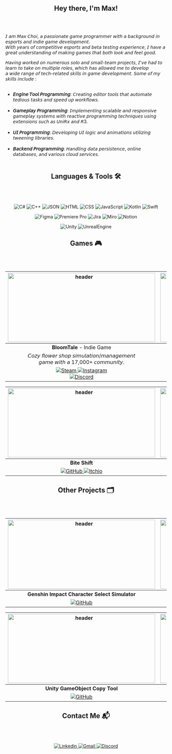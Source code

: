 <h2 align = "center"> Hey there, I'm Max! </h2>
<br><br>

𝘐 𝘢𝘮 𝘔𝘢𝘹 𝘊𝘩𝘰𝘪, 𝘢 𝘱𝘢𝘴𝘴𝘪𝘰𝘯𝘢𝘵𝘦 𝘨𝘢𝘮𝘦 𝘱𝘳𝘰𝘨𝘳𝘢𝘮𝘮𝘦𝘳 𝘸𝘪𝘵𝘩 𝘢 𝘣𝘢𝘤𝘬𝘨𝘳𝘰𝘶𝘯𝘥 𝘪𝘯 𝘦𝘴𝘱𝘰𝘳𝘵𝘴 𝘢𝘯𝘥 𝘪𝘯𝘥𝘪𝘦 𝘨𝘢𝘮𝘦 𝘥𝘦𝘷𝘦𝘭𝘰𝘱𝘮𝘦𝘯𝘵. <br>
𝘞𝘪𝘵𝘩 𝘺𝘦𝘢𝘳𝘴 𝘰𝘧 𝘤𝘰𝘮𝘱𝘦𝘵𝘪𝘵𝘪𝘷𝘦 𝘦𝘴𝘱𝘰𝘳𝘵𝘴 𝘢𝘯𝘥 𝘣𝘦𝘵𝘢 𝘵𝘦𝘴𝘵𝘪𝘯𝘨 𝘦𝘹𝘱𝘦𝘳𝘪𝘦𝘯𝘤𝘦, 𝘐 𝘩𝘢𝘷𝘦 𝘢 𝘨𝘳𝘦𝘢𝘵 𝘶𝘯𝘥𝘦𝘳𝘴𝘵𝘢𝘯𝘥𝘪𝘯𝘨 𝘰𝘧 𝘮𝘢𝘬𝘪𝘯𝘨 𝘨𝘢𝘮𝘦𝘴 𝘵𝘩𝘢𝘵 𝘣𝘰𝘵𝘩 𝘭𝘰𝘰𝘬 𝘢𝘯𝘥 𝘧𝘦𝘦𝘭 𝘨𝘰𝘰𝘥. <br>

𝘏𝘢𝘷𝘪𝘯𝘨 𝘸𝘰𝘳𝘬𝘦𝘥 𝘰𝘯 𝘯𝘶𝘮𝘦𝘳𝘰𝘶𝘴 𝘴𝘰𝘭𝘰 𝘢𝘯𝘥 𝘴𝘮𝘢𝘭𝘭-𝘵𝘦𝘢𝘮 𝘱𝘳𝘰𝘫𝘦𝘤𝘵𝘴, 𝘐'𝘷𝘦 𝘩𝘢𝘥 𝘵𝘰 𝘭𝘦𝘢𝘳𝘯 𝘵𝘰 𝘵𝘢𝘬𝘦 𝘰𝘯 𝘮𝘶𝘭𝘵𝘪𝘱𝘭𝘦 𝘳𝘰𝘭𝘦𝘴, 𝘸𝘩𝘪𝘤𝘩 𝘩𝘢𝘴 𝘢𝘭𝘭𝘰𝘸𝘦𝘥 𝘮𝘦 𝘵𝘰 𝘥𝘦𝘷𝘦𝘭𝘰𝘱 <br>
𝘢 𝘸𝘪𝘥𝘦 𝘳𝘢𝘯𝘨𝘦 𝘰𝘧 𝘵𝘦𝘤𝘩-𝘳𝘦𝘭𝘢𝘵𝘦𝘥 𝘴𝘬𝘪𝘭𝘭𝘴 𝘪𝘯 𝘨𝘢𝘮𝘦 𝘥𝘦𝘷𝘦𝘭𝘰𝘱𝘮𝘦𝘯𝘵. 𝘚𝘰𝘮𝘦 𝘰𝘧 𝘮𝘺 𝘴𝘬𝘪𝘭𝘭𝘴 𝘪𝘯𝘤𝘭𝘶𝘥𝘦 : <br><br>
- **𝘌𝘯𝘨𝘪𝘯𝘦 𝘛𝘰𝘰𝘭 𝘗𝘳𝘰𝘨𝘳𝘢𝘮𝘮𝘪𝘯𝘨**: 𝘊𝘳𝘦𝘢𝘵𝘪𝘯𝘨 𝘦𝘥𝘪𝘵𝘰𝘳 𝘵𝘰𝘰𝘭𝘴 𝘵𝘩𝘢𝘵 𝘢𝘶𝘵𝘰𝘮𝘢𝘵𝘦 𝘵𝘦𝘥𝘪𝘰𝘶𝘴 𝘵𝘢𝘴𝘬𝘴 𝘢𝘯𝘥 𝘴𝘱𝘦𝘦𝘥 𝘶𝘱 𝘸𝘰𝘳𝘬𝘧𝘭𝘰𝘸𝘴. <br><br>
- **𝘎𝘢𝘮𝘦𝘱𝘭𝘢𝘺 𝘗𝘳𝘰𝘨𝘳𝘢𝘮𝘮𝘪𝘯𝘨**: 𝘐𝘮𝘱𝘭𝘦𝘮𝘦𝘯𝘵𝘪𝘯𝘨 𝘴𝘤𝘢𝘭𝘢𝘣𝘭𝘦 𝘢𝘯𝘥 𝘳𝘦𝘴𝘱𝘰𝘯𝘴𝘪𝘷𝘦 𝘨𝘢𝘮𝘦𝘱𝘭𝘢𝘺 𝘴𝘺𝘴𝘵𝘦𝘮𝘴 𝘸𝘪𝘵𝘩 𝘳𝘦𝘢𝘤𝘵𝘪𝘷𝘦 𝘱𝘳𝘰𝘨𝘳𝘢𝘮𝘮𝘪𝘯𝘨 𝘵𝘦𝘤𝘩𝘯𝘪𝘲𝘶𝘦𝘴 𝘶𝘴𝘪𝘯𝘨 𝘦𝘹𝘵𝘦𝘯𝘴𝘪𝘰𝘯𝘴 𝘴𝘶𝘤𝘩 𝘢𝘴 𝘜𝘯𝘪𝘙𝘹 𝘢𝘯𝘥 𝘙3. <br><br>
- **𝘜𝘐 𝘗𝘳𝘰𝘨𝘳𝘢𝘮𝘮𝘪𝘯𝘨**: 𝘋𝘦𝘷𝘦𝘭𝘰𝘱𝘪𝘯𝘨 𝘜𝘐 𝘭𝘰𝘨𝘪𝘤 𝘢𝘯𝘥 𝘢𝘯𝘪𝘮𝘢𝘵𝘪𝘰𝘯𝘴 𝘶𝘵𝘪𝘭𝘪𝘻𝘪𝘯𝘨 𝘵𝘸𝘦𝘦𝘯𝘪𝘯𝘨 𝘭𝘪𝘣𝘳𝘢𝘳𝘪𝘦𝘴. <br><br>
- **𝘉𝘢𝘤𝘬𝘦𝘯𝘥 𝘗𝘳𝘰𝘨𝘳𝘢𝘮𝘮𝘪𝘯𝘨**: 𝘏𝘢𝘯𝘥𝘭𝘪𝘯𝘨 𝘥𝘢𝘵𝘢 𝘱𝘦𝘳𝘴𝘪𝘴𝘵𝘦𝘯𝘤𝘦, 𝘰𝘯𝘭𝘪𝘯𝘦 𝘥𝘢𝘵𝘢𝘣𝘢𝘴𝘦𝘴, 𝘢𝘯𝘥 𝘷𝘢𝘳𝘪𝘰𝘶𝘴 𝘤𝘭𝘰𝘶𝘥 𝘴𝘦𝘳𝘷𝘪𝘤𝘦𝘴. <br><br>


<h2 align = "center"> Languages & Tools 🛠 </h2>
<br><br>

<p align="center">
  <img alt="C#" src="https://custom-icon-badges.demolab.com/badge/C%23-%23239120.svg?logo=cshrp&logoColor=white"/> 
  <img alt="C++" src="https://img.shields.io/badge/C++-%2300599C.svg?logo=c%2B%2B&logoColor=white"/> 
  <img alt="JSON" src="https://img.shields.io/badge/JSON-000?logo=json&logoColor=fff"/> 
  <img alt="HTML" src="https://img.shields.io/badge/HTML-%23E34F26.svg?logo=html5&logoColor=white"/> 
  <img alt="CSS" src="https://img.shields.io/badge/CSS-1572B6?logo=css3&logoColor=fff"/> 
  <img alt="JavaScript" src="https://img.shields.io/badge/JavaScript-F7DF1E?logo=javascript&logoColor=000"/> 
  <img alt="Kotlin" src="https://img.shields.io/badge/Kotlin-%237F52FF.svg?logo=kotlin&logoColor=white"/> 
  <img alt="Swift" src="https://img.shields.io/badge/Swift-F54A2A?logo=swift&logoColor=white"/> 
</p>

<p align="center">
  <img alt="Figma" src="https://img.shields.io/badge/Figma-F24E1E?logo=figma&logoColor=white"/> 
  <img alt="Premiere Pro" src="https://img.shields.io/badge/Adobe%20Premiere%20Pro-9999FF?logo=Adobe%20Premiere%20Pro&logoColor=white"/> 
  <img alt="Jira" src="https://img.shields.io/badge/Jira-0052CC?logo=jira&logoColor=fff"/> 
  <img alt="Miro" src="https://img.shields.io/badge/Miro-050038?logo=miro&logoColor=fff"/> 
  <img alt="Notion" src="https://img.shields.io/badge/Notion-000?logo=notion&logoColor=fff"/> 
</p>

<p align="center">
  <img alt="Unity" src="https://img.shields.io/badge/Unity-%23000000.svg?logo=unity&logoColor=white"/> 
  <img alt="UnrealEngine" src="https://img.shields.io/badge/Unreal%20Engine-%23313131.svg?logo=unrealengine&logoColor=white"/> 
</p>

<h2 align="center"> Games 🎮 </h2>
<br><br>

| <img src="https://github.com/user-attachments/assets/9ff9dc95-be54-45e9-b5d4-2cb6cfd6066a" alt="header" width="460" height="215"> | <img src="https://github.com/user-attachments/assets/4668dd06-5287-45f7-b96a-79ce8274fb47" alt="header" width="460" height="215"> |
|:----------------------------------------------------------------------------------------------------------------------------------:|:----------------------------------------------------------------------------------------------------------------------------------:|
| **BloomTale** - Indie Game | **Retirement Rumble** - School Project |
| 𝘊𝘰𝘻𝘺 𝘧𝘭𝘰𝘸𝘦𝘳 𝘴𝘩𝘰𝘱 𝘴𝘪𝘮𝘶𝘭𝘢𝘵𝘪𝘰𝘯/𝘮𝘢𝘯𝘢𝘨𝘦𝘮𝘦𝘯𝘵 <br> 𝘨𝘢𝘮𝘦 𝘸𝘪𝘵𝘩 𝘢 17,000+ 𝘤𝘰𝘮𝘮𝘶𝘯𝘪𝘵𝘺. |3𝘋 𝘪𝘴𝘰𝘮𝘦𝘵𝘳𝘪𝘤 𝘴𝘭𝘢𝘱-𝘧𝘪𝘨𝘩𝘵𝘦𝘳 𝘸𝘪𝘵𝘩 4 𝘱𝘭𝘢𝘺𝘦𝘳 <br> 𝘭𝘰𝘤𝘢𝘭 𝘮𝘶𝘭𝘵𝘪𝘱𝘭𝘢𝘺𝘦𝘳 𝘴𝘶𝘱𝘱𝘰𝘳𝘵. |
| <a href="https://store.steampowered.com/app/3168520/BloomTale/"> <img alt="Steam" src="https://img.shields.io/badge/Steam-%23000000.svg?logo=steam&logoColor=white)"/> </a> <a href="https://www.instagram.com/floralia_games/"> <img alt="Instagram" src="https://img.shields.io/badge/Instagram-%23E4405F.svg?logo=Instagram&logoColor=white"/> </a> <a href="https://discord.gg/floralia"> <br> <img alt="Discord" src="https://img.shields.io/badge/Discord-%235865F2.svg?&logo=discord&logoColor=white"/> </a> | <a href=""> <img alt="GitHub" src="https://img.shields.io/badge/GitHub-%23121011.svg?logo=github&logoColor=white"/> </a> <a href="https://vfs-gdpg.itch.io/retirement-rumble"> <img alt="Itchio" src="https://img.shields.io/badge/itch.io-%23FF0B34.svg?logo=Itch.io&logoColor=white"/> </a> <br> <a href="https://discord.gg/pRzF6685"> <img alt="Discord" src="https://img.shields.io/badge/Discord-%235865F2.svg?&logo=discord&logoColor=white"/> </a>|

| <img src="https://github.com/user-attachments/assets/1ef1fb7d-01e8-4672-a5c4-4e76f5bc9258" alt="header" width="460" height="215"> | <img src="https://github.com/user-attachments/assets/1ef1fb7d-01e8-4672-a5c4-4e76f5bc9258" alt="header" width="460" height="215"> |
|:----------------------------------------------------------------------------------------------------------------------------------:|:----------------------------------------------------------------------------------------------------------------------------------:|
| **Bite Shift** | **Coming Soon** |
| <a href=""> <img alt="GitHub" src="https://img.shields.io/badge/GitHub-%23121011.svg?logo=github&logoColor=white"/> </a> <a href="https://stephph.itch.io/bite-shift"> <img alt="Itchio" src="https://img.shields.io/badge/itch.io-%23FF0B34.svg?logo=Itch.io&logoColor=white"/> </a> |

<h2 align = "center"> Other Projects 🗂️ </h2>
<br><br>

| <img src="https://github.com/user-attachments/assets/a79f6d8a-77bc-4ee0-a413-e362d09b4ddd" alt="header" width="460" height="215"> | <img src="https://github.com/user-attachments/assets/1ef1fb7d-01e8-4672-a5c4-4e76f5bc9258" alt="header" width="460" height="215"> |
|:----------------------------------------------------------------------------------------------------------------------------------:|:----------------------------------------------------------------------------------------------------------------------------------:|
| **Genshin Impact Character Select Simulator** | **Pokemon Pocket TCG Simulator** |
| <a href="https://github.com/maxgreenkirby/Genshin-Impact-Character-Selection/tree/main?tab=readme-ov-file"> <img alt="GitHub" src="https://img.shields.io/badge/GitHub-%23121011.svg?logo=github&logoColor=white"/> </a> | <a href=""> <img alt="GitHub" src="https://img.shields.io/badge/GitHub-%23121011.svg?logo=github&logoColor=white"/> </a>

| <img src="https://github.com/user-attachments/assets/1ef1fb7d-01e8-4672-a5c4-4e76f5bc9258" alt="header" width="460" height="215"> | <img src="https://github.com/user-attachments/assets/1ef1fb7d-01e8-4672-a5c4-4e76f5bc9258" alt="header" width="460" height="215"> |
|:----------------------------------------------------------------------------------------------------------------------------------:|:----------------------------------------------------------------------------------------------------------------------------------:|
| **Unity GameObject Copy Tool** | **Stair Game** |
| <a href=""> <img alt="GitHub" src="https://img.shields.io/badge/GitHub-%23121011.svg?logo=github&logoColor=white"/> </a> | <a href=""> <img alt="GitHub" src="https://img.shields.io/badge/GitHub-%23121011.svg?logo=github&logoColor=white"/> </a>

<h2 align = "center"> Contact Me 📬 </h2>
<br><br>

<p align="center">
  <a href="https://www.linkedin.com/in/maxchoi01">
  <img alt="Linkedin" src="https://img.shields.io/badge/Linkedin-%230077B5.svg?logo=linkedin&logoColor=white"/> 
  </a>
  <a href="mailto:maxgreen46@gmail.com">
    <img alt="Gmail" src="https://img.shields.io/badge/Gmail-D14836?logo=gmail&logoColor=white"/>
  </a>
  <a href="https://discord.gg/zwdvVZ8m">
      <img alt="Discord" src="https://img.shields.io/badge/Discord-%235865F2.svg?&logo=discord&logoColor=white"/>
  </a>
</p>
